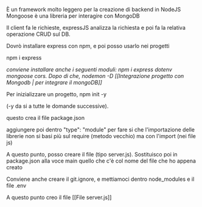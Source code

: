 È un framework molto leggero per la creazione di backend in NodeJS
Mongoose è una libreria per interagire con MongoDB

Il client fa le richieste, expressJS analizza la richiesta e poi fa la relativa operazione CRUD sul DB.

Dovrò installare express con npm, e poi posso usarlo nei progetti

npm i express

*conviene installare anche i seguenti moduli: npm i express dotenv mongoose cors. Dopo di che, nodemon -D [[Integrazione progetto con Mongodb | per integrare il mongoDB]]*

Per inizializzare un progetto,
npm init -y 

(-y da si a tutte le domande successive).

questo crea il file package.json

aggiungere poi dentro "type": "module" per fare si che l'importazione delle librerie non si basi più sul require (metodo vecchio) ma con l'import (nei file js)

A questo punto, posso creare il file (tipo server.js). Sostituisco poi in package.json alla voce main quello che c'è col nome del file che ho appena creato

Conviene anche creare il git.ignore, e mettiamoci dentro node_modules e il file .env

A questo punto creo il file [[File server.js]]
